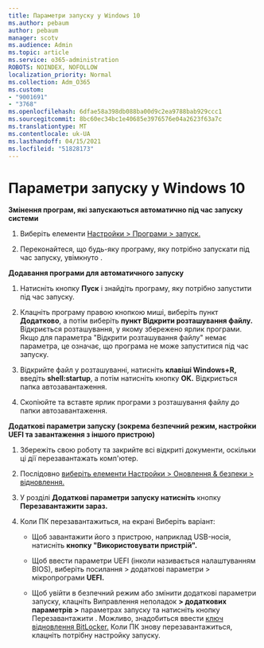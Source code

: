 ```yaml
---
title: Параметри запуску у Windows 10
ms.author: pebaum
author: pebaum
manager: scotv
ms.audience: Admin
ms.topic: article
ms.service: o365-administration
ROBOTS: NOINDEX, NOFOLLOW
localization_priority: Normal
ms.collection: Adm_O365
ms.custom:
- "9001691"
- "3768"
ms.openlocfilehash: 6dfae58a398db088ba00d9c2ea9788bab929ccc1
ms.sourcegitcommit: 8bc60ec34bc1e40685e3976576e04a2623f63a7c
ms.translationtype: MT
ms.contentlocale: uk-UA
ms.lasthandoff: 04/15/2021
ms.locfileid: "51828173"
---
```

# <a name="startup-settings-in-windows-10"></a>Параметри запуску у Windows 10

**Змінення програм, які запускаються автоматично під час запуску системи**

1. Виберіть елементи [Настройки > Програми > запуск.](ms-settings:startupapps?activationSource=GetHelp)

2. Переконайтеся, що будь-яку програму, яку потрібно запускати під час запуску, увімкнуто .

**Додавання програми для автоматичного запуску**

1. Натисніть кнопку **Пуск** і знайдіть програму, яку потрібно запустити під час запуску.

2. Клацніть програму правою кнопкою миші, виберіть пункт **Додатково**, а потім виберіть **пункт Відкрити розташування файлу.** Відкриється розташування, у якому збережено ярлик програми. Якщо для параметра "Відкрити розташування файлу" немає параметра, це означає, що програма не може запуститися під час запуску.

3. Відкрийте файл у розташуванні, натисніть **клавіші Windows+R,** введіть **shell:startup**, а потім натисніть кнопку **OK.** Відкриється папка автозавантаження.

4. Скопіюйте та вставте ярлик програми з розташування файлу до папки автозавантаження.

**Додаткові параметри запуску (зокрема безпечний режим, настройки UEFI та завантаження з іншого пристрою)**

1. Збережіть свою роботу та закрийте всі відкриті документи, оскільки ці дії перезавантажать комп'ютер.

2. Послідовно [виберіть елементи Настройки > Оновлення & безпеки > відновлення.](ms-settings:recovery?activationSource=GetHelp)

3. У розділі **Додаткові параметри запуску натисніть** кнопку **Перезавантажити зараз.** 

4. Коли ПК перезавантажиться, на екрані Виберіть варіант:

    - Щоб завантажити його з пристрою, наприклад USB-носія, натисніть **кнопку "Використовувати пристрій".**

    - Щоб ввести параметри UEFI (інколи називається налаштуванням BIOS), виберіть посилання > додаткові параметри > мікропрограми **UEFI.** 

    - Щоб увійти в безпечний режим або змінити додаткові параметри запуску, клацніть Виправлення неполадок **> додаткових параметрів >** параметрах запуску та натисніть кнопку Перезавантажити .  Можливо, знадобиться ввести [ключ відновлення BitLocker.](https://support.microsoft.com/help/4026181/windows-10-find-my-bitlocker-recovery-key) Коли ПК знову перезавантажиться, клацніть потрібну настройку запуску.